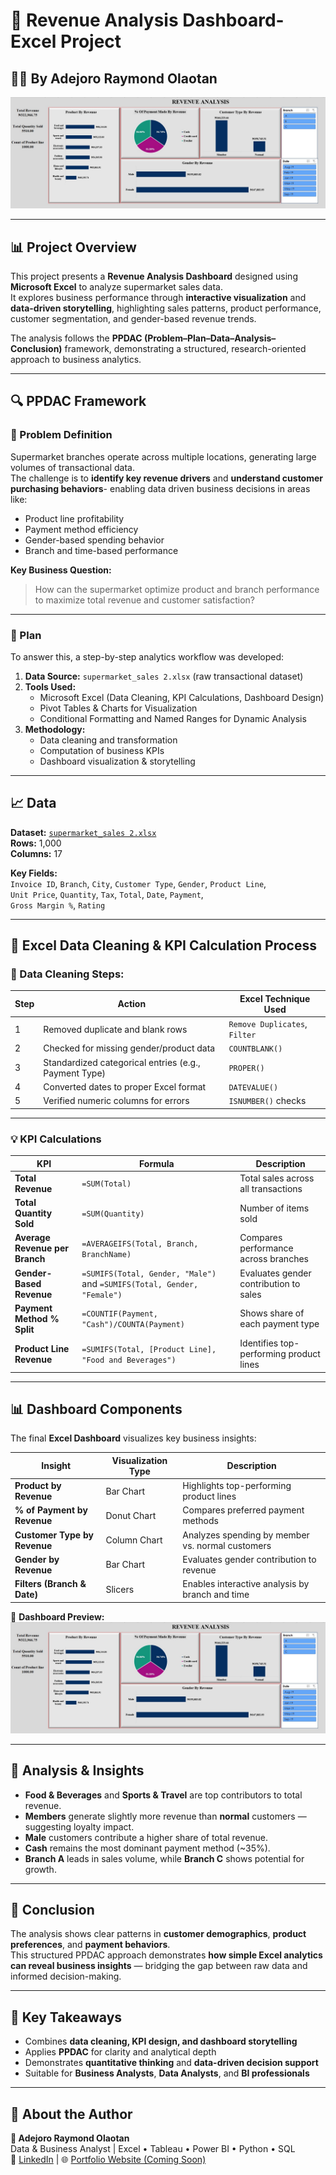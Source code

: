 # 🧾 Revenue Analysis Dashboard- Excel Project
## 👨‍💻 By Adejoro Raymond Olaotan

![Revenue Analysis Dashboard](./Revenue%20Analysis%20DashBoard%202.jpg)

---

## 📊 Project Overview

This project presents a **Revenue Analysis Dashboard** designed using **Microsoft Excel** to analyze supermarket sales data.  
It explores business performance through **interactive visualization** and **data-driven storytelling**, highlighting sales patterns, product performance, customer segmentation, and gender-based revenue trends.  

The analysis follows the **PPDAC (Problem–Plan–Data–Analysis–Conclusion)** framework, demonstrating a structured, research-oriented approach to business analytics.

---

## 🔍 PPDAC Framework

### 🧩 Problem Definition
Supermarket branches operate across multiple locations, generating large volumes of transactional data.  
The challenge is to **identify key revenue drivers** and **understand customer purchasing behaviors**- enabling data driven business decisions in areas like:
- Product line profitability  
- Payment method efficiency  
- Gender-based spending behavior  
- Branch and time-based performance  

**Key Business Question:**  
> How can the supermarket optimize product and branch performance to maximize total revenue and customer satisfaction?

---

### 🧭 Plan
To answer this, a step-by-step analytics workflow was developed:
1. **Data Source:** `supermarket_sales 2.xlsx` (raw transactional dataset)
2. **Tools Used:**  
   - Microsoft Excel (Data Cleaning, KPI Calculations, Dashboard Design)
   - Pivot Tables & Charts for Visualization
   - Conditional Formatting and Named Ranges for Dynamic Analysis
3. **Methodology:**  
   - Data cleaning and transformation  
   - Computation of business KPIs  
   - Dashboard visualization & storytelling  

---

## 📈 Data
**Dataset:** [`supermarket_sales 2.xlsx`](./supermarket_sales%202.xlsx)  
**Rows:** 1,000  
**Columns:** 17  

**Key Fields:**  
`Invoice ID`, `Branch`, `City`, `Customer Type`, `Gender`, `Product Line`,  
`Unit Price`, `Quantity`, `Tax`, `Total`, `Date`, `Payment`,  
`Gross Margin %`, `Rating`

---

## 🧮 Excel Data Cleaning & KPI Calculation Process

### 🧹 Data Cleaning Steps:
| Step | Action | Excel Technique Used |
|------|---------|----------------------|
| 1 | Removed duplicate and blank rows | `Remove Duplicates`, `Filter` |
| 2 | Checked for missing gender/product data | `COUNTBLANK()` |
| 3 | Standardized categorical entries (e.g., Payment Type) | `PROPER()` |
| 4 | Converted dates to proper Excel format | `DATEVALUE()` |
| 5 | Verified numeric columns for errors | `ISNUMBER()` checks |

---

### 💡 KPI Calculations

| KPI | Formula | Description |
|------|----------|-------------|
| **Total Revenue** | `=SUM(Total)` | Total sales across all transactions |
| **Total Quantity Sold** | `=SUM(Quantity)` | Number of items sold |
| **Average Revenue per Branch** | `=AVERAGEIFS(Total, Branch, BranchName)` | Compares performance across branches |
| **Gender-Based Revenue** | `=SUMIFS(Total, Gender, "Male")` and `=SUMIFS(Total, Gender, "Female")` | Evaluates gender contribution to sales |
| **Payment Method % Split** | `=COUNTIF(Payment, "Cash")/COUNTA(Payment)` | Shows share of each payment type |
| **Product Line Revenue** | `=SUMIFS(Total, [Product Line], "Food and Beverages")` | Identifies top-performing product lines |

---

## 📊 Dashboard Components

The final **Excel Dashboard** visualizes key business insights:

| Insight | Visualization Type | Description |
|----------|--------------------|--------------|
| **Product by Revenue** | Bar Chart | Highlights top-performing product lines |
| **% of Payment by Revenue** | Donut Chart | Compares preferred payment methods |
| **Customer Type by Revenue** | Column Chart | Analyzes spending by member vs. normal customers |
| **Gender by Revenue** | Bar Chart | Evaluates gender contribution to revenue |
| **Filters (Branch & Date)** | Slicers | Enables interactive analysis by branch and time |

📸 **Dashboard Preview:**  
![Revenue Analysis Dashboard](./Revenue%20Analysis%20DashBoard%202.jpg)

---

## 🧠 Analysis & Insights

- **Food & Beverages** and **Sports & Travel** are top contributors to total revenue.  
- **Members** generate slightly more revenue than **normal** customers — suggesting loyalty impact.  
- **Male** customers contribute a higher share of total revenue.  
- **Cash** remains the most dominant payment method (~35%).  
- **Branch A** leads in sales volume, while **Branch C** shows potential for growth.

---

## 🧩 Conclusion

The analysis shows clear patterns in **customer demographics**, **product preferences**, and **payment behaviors**.  
This structured PPDAC approach demonstrates **how simple Excel analytics can reveal business insights** — bridging the gap between raw data and informed decision-making.

---

## 🚀 Key Takeaways

- Combines **data cleaning, KPI design, and dashboard storytelling**  
- Applies **PPDAC** for clarity and analytical depth  
- Demonstrates **quantitative thinking** and **data-driven decision support**  
- Suitable for **Business Analysts**, **Data Analysts**, and **BI professionals**

---

## 💼 About the Author

**👤 Adejoro Raymond Olaotan**  
Data & Business Analyst | Excel • Tableau • Power BI • Python • SQL  
📧 <a href="https://www.linkedin.com/in/raymond-adejoro-52989b143">LinkedIn</a></li> | 🌐 [Portfolio Website (Coming Soon)](#)

